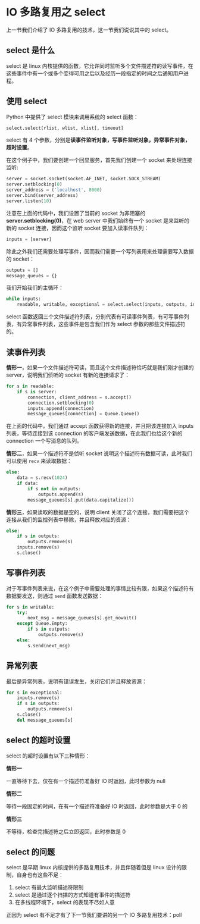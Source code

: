 # IO 多路复用之 select

上一节我们介绍了 IO 多路复用的技术，这一节我们说说其中的 select。

## select 是什么

select 是 linux 内核提供的函数，它允许同时监听多个文件描述符的读写事件，在这些事件中有一个或多个变得可用之后以及经历一段指定的时间之后通知用户进程。

## 使用 select

Python 中提供了 select 模块来调用系统的 select 函数：
```python
select.select(rlist, wlist, xlist[, timeout]
```
select 有 4 个参数，分别是**读事件监听对象，写事件监听对象，异常事件对象，超时设置**。

在这个例子中，我们要创建一个回显服务，首先我们创建一个 socket 来处理连接监听:
```python
server = socket.socket(socket.AF_INET, socket.SOCK_STREAM)
server.setblocking(0)
server_address = ('localhost', 8000)
server.bind(server_address)
server.listen(10)
```
注意在上面的代码中，我们设置了当前的 socket 为非阻塞的 **server.setblocking(0)**，在 web server 中我们始终有一个 socket 是来监听的新的 socket 连接，因而这个监听 socket 要加入读事件队列：
```python
inputs = [server]
```

除此之外我们还需要处理写事件，因而我们需要一个写列表用来处理需要写入数据的 socket：
```python
outputs = []
message_queues = {}
```
我们开始我们的主循环：
```python
while inputs:
    readable, writable, exceptional = select.select(inputs, outputs, inputs)
```
select 函数返回三个文件描述符列表，分别代表有可读事件列表，有可写事件列表，有异常事件列表，这些事件是包含我们作为 select 参数的那些文件描述符的。

## 读事件列表

**情形一**，如果一个文件描述符可读，而且这个文件描述符恰巧就是我们刚才创建的 server，说明我们侦听的 socket 有新的连接请求了：
```python
for s in readable:
    if s is server:
        connection, client_address = s.accept()
        connection.setblocking(0)
        inputs.append(connection)
        message_queues[connection] = Queue.Queue()
```
在上面的代码中，我们通过 accept 函数获得新的连接，并且把该连接加入 inputs 列表，等待连接到该 connection 的客户端发送数据，在此我们也给这个新的 connection 一个写消息的队列。

**情形二**，如果一个描述符不是侦听 socket 说明这个描述符有数据可读，此时我们可以使用 `recv` 来读取数据：
```python
else:
    data = s.recv(1024)
    if data:
        if s not in outputs:
            outputs.append(s)
        message_queues[s].put(data.capitalize())
```

**情形三**，如果读取的数据是空的，说明 client 关闭了这个连接，我们需要把这个连接从我们的监控列表中移除，并且释放对应的资源：
```python
else:
    if s in outputs:
        outputs.remove(s)
    inputs.remove(s)
    s.close()
```

## 写事件列表

对于写事件列表来说，在这个例子中需要处理的事情比较有限，如果这个描述符有数据要发送，则通过 `send` 函数发送数据：
```python
for s in writable:
    try:
        next_msg = message_queues[s].get_nowait()
    except Queue.Empty:
        if s in outputs:
            outputs.remove(s)
    else:
        s.send(next_msg)
```

## 异常列表

最后是异常列表，说明有错误发生，关闭它们并且释放资源：
```python
for s in exceptional:
    inputs.remove(s)
    if s in outputs:
        outputs.remove(s)
    s.close()
    del message_queues[s]
```

## select 的超时设置

select 的超时设置有以下三种情形：

**情形一**

一直等待下去，仅在有一个描述符准备好 IO 时返回，此时参数为 null

**情形二**

等待一段固定的时间，在有一个描述符准备好 IO 时返回，此时参数是大于 0 的

**情形三**

不等待，检查完描述符之后立即返回，此时参数是 0 

## select 的问题

select 是早期 linux 内核提供的多路复用技术，并且伴随着但是 linux 设计的限制，自身也有这些不足：
1. select 有最大监听描述符限制
2. select 是通过逐个扫描的方式知道有事件的描述符
3. 在多线程环境下，select 的表现不尽如人意

正因为 select 有不足才有了下一节我们要讲的另一个 IO 多路复用技术：poll




